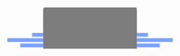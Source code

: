 <svg height="125" width="466" viewBox="0 0 466 125" fill="none" xmlns="http://www.w3.org/2000/svg" data-reactroot=""><foreignObject width="466" height="125"><div xmlns="http://www.w3.org/1999/xhtml"><style>
            * {
              margin: 0;
              box-sizing: border-box;
            }
          </style><p style="font-family:-apple-system,BlinkMacSystemFont,Segoe UI,Helvetica,Arial,sans-serif,Apple Color Emoji,Segoe UI Emoji;font-size:18px;font-weight:600;line-height:1.5;white-space:pre" id="title"></p><div class="now-playing-wrapper"><div class="bar-container left"><div class="bar" style="--offset:0"></div><div class="bar" style="--offset:1"></div><div class="bar" style="--offset:2"></div></div><div class="" style="align-items:center;display:flex;background:rgb(40,40,40,.6);border:1px solid rgba(40, 40, 40, .3);border-radius:.3rem;margin:.5rem 0;padding:.6rem;padding-left:8px;padding-top:8px"><img id="cover" src="now-playing_files/4e1eb7683c25d390d9fb3bf5bd72725b7f2a70bd_0.jpg" width="48" height="48" /><div style="color:#00c3ff;display:flex;flex:1;flex-direction:column;margin-left:8px;margin-top:-4px"><p style="font-family:-apple-system,BlinkMacSystemFont,Segoe UI,Helvetica,Arial,sans-serif,Apple Color Emoji,Segoe UI Emoji;font-size:14px;font-weight:600;line-height:1.5;white-space:pre" id="track">Bad Boy</p><p style="font-family:-apple-system,BlinkMacSystemFont,Segoe UI,Helvetica,Arial,sans-serif,Apple Color Emoji,Segoe UI Emoji;font-size:12px;font-weight:400;line-height:1.5;white-space:pre" id="artist">bbno$, Yung Bae</p><div class="progress-bar"><div class="paused" id="progress"></div></div></div></div><div class="bar-container right"><div class="bar" style="--offset:0"></div><div class="bar" style="--offset:1"></div><div class="bar" style="--offset:2"></div></div></div><style>
          .now-playing-wrapper {
            display: flex;
            justify-content: center;
            mix-blend-mode: difference;
          }
          
          p {
            display: block;
            opacity: 0;
          }
          
          img:not([src]) {
            background: #FFF;
            border: 1px solid #e1e4e8;
            border-radius: 6px;
            content: url("data:image/gif;base64,R0lGODlhAQABAPAAAP///wAAACH5BAEAAAAALAAAAAABAAEAAAICRAEAOw==");
            mix-blend-mode: normal;
          }
          
          .progress-bar,
          #track,
          #artist,
          #cover,
          #title {
            animation: appear 300ms ease-out forwards;
            opacity: 0;
          }
          
          #track,
          #artist {
            overflow: hidden;
            text-overflow: ellipsis;
            width: 170px;
            white-space: nowrap;
          }
          
          #title {
            animation-delay: 0ms;
            margin: .5rem;
            text-align: center;
          }
          
          #track {
            animation-delay: 400ms;
          }
          
          #artist {
            animation-delay: 500ms;
          }
          
          #cover {
            animation-delay: 300ms;
            animation-name: cover-appear;
            box-shadow: 0 1px 3px rgba(0,0,0,0.1), 0 3px 10px rgba(0,0,0,0.05);
            border-radius: 6px;
          }
          
          #cover:not([src]) {
            box-shadow: none;
          }
          
          .bar-container {
            display: flex;
            flex-direction: column;
            justify-content: center;
            width: 111px;
          }
          
          .bar-container.right {
            align-items: flex-start;
          }
          
          .bar-container.left {
            align-items: flex-end;
          }
          
          .bar {
            --offset: 0;

            animation: bars 1.5695333333333332s ease calc(var(--offset) * -.5s) infinite;
            background: rgba(65, 125, 255, 0.7);
            height: 10px;
            margin: 2px 0;
            width: 50px;
          }
          
          .progress-bar {
            animation-delay: 550ms;
            border: 1px solid #00c3ff;
            border-radius: 4px;
            height: 4px;
            margin: -1px;
            margin-top: 4px;
            overflow: hidden;
            padding: 2px;
            position: relative;
            width: 100%;
            z-index: 0;
          }
          
          #progress {
            animation: progress 202257ms linear;
            animation-delay: -0ms;
            background-color: #c58545;
            height: 6px;
            left: 0;
            position: absolute;
            top: -1px;
            transform-origin: left center;
            width: 100%;
          }
          
          .paused { 
            animation-play-state: paused !important;
            background: #282828 !important;
          }
          
          @keyframes cover-appear {
            from {
              opacity: 0;
              transform: scale(0.8);
            }
            to {
              opacity: 1;
              transform: scale(1);
            }
          }
          
          @keyframes appear {
            from {
              opacity: 0;
              transform: translateX(-8px);
            }
            to {
              opacity: 1;
              transform: translateX(0);
            }
          }
          
          @keyframes progress {
            from {
              transform: scaleX(0)
            }
            to {
              transform: scaleX(1)
            }
          }
          
          @keyframes bars {
            0% {
              width: 25%;
            }
            50% {
              width: 90%;
            }
            100% {
              width: 25%;
            }
          }
        </style></div></foreignObject></svg>
